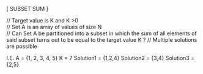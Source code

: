 [ SUBSET SUM ]  

// Target value is K and K >0  
// Set A is an array of values of size N  
// Can Set A be partitioned into a subset in which the sum of all elements of said
   subset turns out to be equal to the target value K ?
// Multiple solutions are possible  


I.E.
A = {1, 2, 3, 4, 5}
K = 7
Solution1 = {1,2,4}
Solution2 = {3,4}
Solution3 = {2,5}
